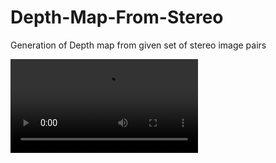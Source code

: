 # Depth-Map-From-Stereo
Generation of Depth map from given set of stereo image pairs

![.](./videoresult/videoset1/result.avi)

